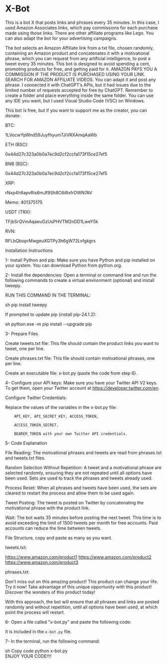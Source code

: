 # X-Bot
This is a bot X that posts links and phrases every 35 minutes. In this case, I used Amazon Associates links, which pay commissions for each purchase made using those links. There are other affiliate programs like Lego. You can also adapt the bot for your advertising campaigns.

The bot selects an Amazon Affiliate link from a txt file, chosen randomly, containing an Amazon product and concatenates it with a motivational phrase, which you can request from any artificial intelligence, to post a tweet every 35 minutes.
This bot is designed to avoid spending a cent, promoting products for free, and getting paid for it.
AMAZON PAYS YOU A COMMISSION IF THE PRODUCT IS PURCHASED USING YOUR LINK. SEARCH FOR AMAZON AFFILIATE VIDEOS.
You can adapt it and post any phrase. I connected it with ChatGPT’s APIs, but it had issues due to the limited number of requests accepted for free by ChatGPT.
Remember to create a folder and place everything inside the same folder.
You can use any IDE you want, but I used Visual Studio Code (VSC) on Windows.

This bot is free, but if you want to support me as the creator, you can donate:

BTC:

1LVocwYpWnd59Juyfhyum7JiVRXAmqAaWb

ETH (BSC):

0x44d27c323a0b0a7ec9d2cf2ccfa173f15ce27ef5

BNB (BSC):

0x44d27c323a0b0a7ec9d2cf2ccfa173f15ce27ef5

XRP:

rNxp4h8apvRis6mJf9Sh8C6iRxfrDWN7AV

Memo: 401375175

USDT (TRX):

TFjbSrQVmAqaeuGzUsPHVTM2nDD1LweY5k

RVN:

RFLbQboprMwgeuXGTPy3h6gW72Lvfgkgrs

Installation Instructions

1- Install Python and pip: Make sure you have Python and pip installed on your system.
You can download Python from python.org.

2- Install the dependencies: Open a terminal or command line and run the following commands
to create a virtual environment (optional) and install tweepy.

RUN THIS COMMAND IN THE TERMINAL:

sh
pip install tweepy

If prompted to update pip (install pip-24.1.2):

sh
python.exe -m pip install --upgrade pip

3- Prepare Files

Create tweets.txt file: This file should contain the product links you want to tweet,
one per line.

Create phrases.txt file: This file should contain motivational phrases, one per line.

Create an executable file: x-bot.py (paste the code from step 6).

4- Configure your API keys: Make sure you have your Twitter API V2 keys. To get them,
open your Twitter account at https://developer.twitter.com/en.

Configure Twitter Credentials:

Replace the values of the variables in the x-bot.py file:

		API_KEY, API_SECRET_KEY, ACCESS_TOKEN,

		ACCESS_TOKEN_SECRET,

		BEARER_TOKEN with your own Twitter API credentials.

5- Code Explanation

File Reading: The motivational phrases and tweets are read from phrases.txt and
tweets.txt files.

Random Selection Without Repetition: A tweet and a motivational phrase are selected randomly,
ensuring they are not repeated until all options have been used.
Sets are used to track the phrases and tweets already used.

Process Reset: When all phrases and tweets have been used, the sets are cleared to restart
the process and allow them to be used again.

Tweet Posting: The tweet is posted on Twitter by concatenating the motivational phrase with
the product link.

Wait: The bot waits 35 minutes before posting the next tweet. This time is to avoid exceeding
the limit of 1500 tweets per month for free accounts.
Paid accounts can reduce the time between tweets.

File Structure, copy and paste as many as you want.

tweets.txt:

https://www.amazon.com/product1
https://www.amazon.com/product2
https://www.amazon.com/product3


phrases.txt:

Don’t miss out on this amazing product!
This product can change your life. Try it now!
Take advantage of this unique opportunity with this product!
Discover the wonders of this product today!


With this approach, the bot will ensure that all phrases and links are posted randomly and without repetition, until all options have been used, at which point the process will restart.

6- Open a file called "x-bot.py" and paste the following code:

It is included in the `x-bot.py` file.


7- In the terminal, run the following command:

sh
Copy code
python x-bot.py  
ENJOY YOUR CODE!!!!
